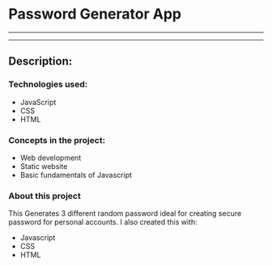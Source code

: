 # Password Generator App
--- 


---

## **Description:**

### Technologies used:

- JavaScript
- CSS
- HTML

### Concepts in the project:

- Web development
- Static website
- Basic fundamentals of Javascript

### About this project

This Generates 3 different random password ideal for creating
secure password for personal accounts. I also created this with:

* Javascript
* CSS
* HTML
